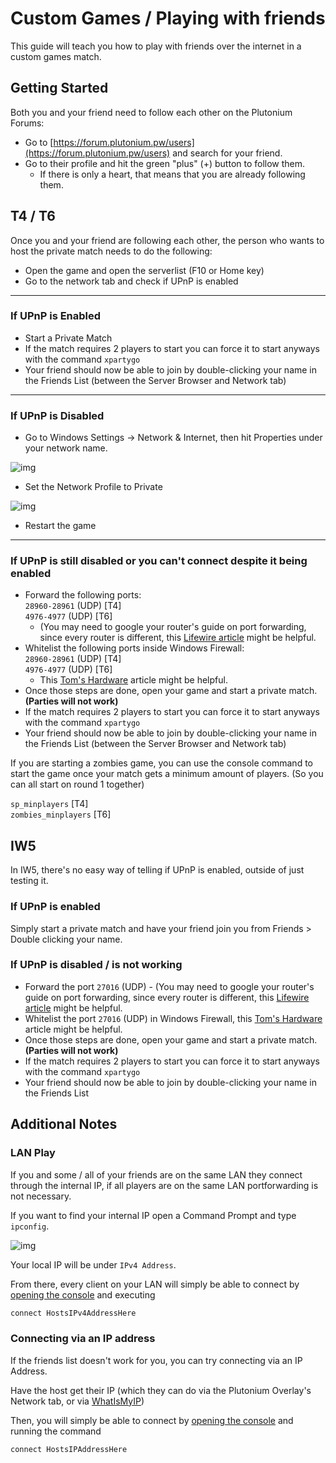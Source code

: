 # Custom Games / Playing with friends

This guide will teach you how to play with friends over the internet in a custom games match.

## Getting Started

Both you and your friend need to follow each other on the Plutonium Forums:

- Go to [https://forum.plutonium.pw/users](https://forum.plutonium.pw/users) and search for your friend.
- Go to their profile and hit the green "plus" (+) button to follow them.
  - If there is only a heart, that means that you are already following them.

## T4 / T6

Once you and your friend are following each other, the person who wants to host the private match needs to do the following:

- Open the game and open the serverlist (F10 or Home key)
- Go to the network tab and check if UPnP is enabled

---

### **If UPnP is Enabled**

- Start a Private Match
- If the match requires 2 players to start you can force it to start anyways with the command `xpartygo`
- Your friend should now be able to join by double-clicking your name in the Friends List (between the Server Browser and Network tab)

---

### **If UPnP is Disabled**

- Go to Windows Settings -> Network & Internet, then hit Properties under your network name.

![img](https://i.imgur.com/PnaSif4.png)

- Set the Network Profile to Private

![img](https://i.imgur.com/hC6G8QN.png)

- Restart the game

---

### **If UPnP is still disabled or you can't connect despite it being enabled**

- Forward the following ports:  
`28960-28961` (UDP) [T4]  
`4976-4977` (UDP) [T6]  
  - (You may need to google your router's guide on port forwarding, since every router is different, this [Lifewire article](https://www.lifewire.com/how-to-port-forward-4163829) might be helpful.
- Whitelist the following ports inside Windows Firewall:  
`28960-28961` (UDP) [T4]  
`4976-4977` (UDP) [T6]  
  - This [Tom's Hardware](https://www.tomshardware.com/news/how-to-open-firewall-ports-in-windows-10,36451.html) article might be helpful.
- Once those steps are done, open your game and start a private match. **(Parties will not work)**
- If the match requires 2 players to start you can force it to start anyways with the command `xpartygo`
- Your friend should now be able to join by double-clicking your name in the Friends List (between the Server Browser and Network tab)

<Alert variant="tip">

If you are starting a zombies game, you can use the console command to start the game once your match gets a minimum amount of players. (So you can all start on round 1 together)

`sp_minplayers` [T4]  
`zombies_minplayers` [T6]

</Alert>

## IW5

In IW5, there's no easy way of telling if UPnP is enabled, outside of just testing it.

### **If UPnP is enabled**

Simply start a private match and have your friend join you from Friends > Double clicking your name.

### **If UPnP is disabled / is not working**

- Forward the port `27016` (UDP) - (You may need to google your router's guide on port forwarding, since every router is different, this [Lifewire article](https://www.lifewire.com/how-to-port-forward-4163829) might be helpful.
- Whitelist the port `27016` (UDP) in Windows Firewall, this [Tom's Hardware](https://www.tomshardware.com/news/how-to-open-firewall-ports-in-windows-10,36451.html) article might be helpful.
- Once those steps are done, open your game and start a private match. **(Parties will not work)**
- If the match requires 2 players to start you can force it to start anyways with the command `xpartygo`
- Your friend should now be able to join by double-clicking your name in the Friends List

## Additional Notes

### LAN Play

If you and some / all of your friends are on the same LAN they connect through the internal IP, if all players are on the same LAN portforwarding is not necessary.

If you want to find your internal IP open a Command Prompt and type `ipconfig`.

![img](https://i.imgur.com/gUXeTOE.png)

Your local IP will be under `IPv4 Address`.

From there, every client on your LAN will simply be able to connect by [opening the console](opening-console) and executing

```cs
connect HostsIPv4AddressHere
```

### Connecting via an IP address

If the friends list doesn't work for you, you can try connecting via an IP Address.

Have the host get their IP (which they can do via the Plutonium Overlay's Network tab, or via [WhatIsMyIP](https://www.whatismyip.com/))

Then, you will simply be able to connect by [opening the console](opening-console) and running the command

```cs
connect HostsIPAddressHere
```
